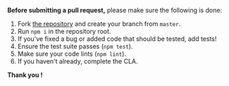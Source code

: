 **Before submitting a pull request,** please make sure the following is done:

1. Fork [the repository](https://github.com/hamzaPixl/chat) and create your branch from `master`.
2. Run `npm i` in the repository root.
3. If you've fixed a bug or added code that should be tested, add tests!
4. Ensure the test suite passes (`npm test`).
5. Make sure your code lints (`npm lint`).
6. If you haven't already, complete the CLA.

**Thank you !**
